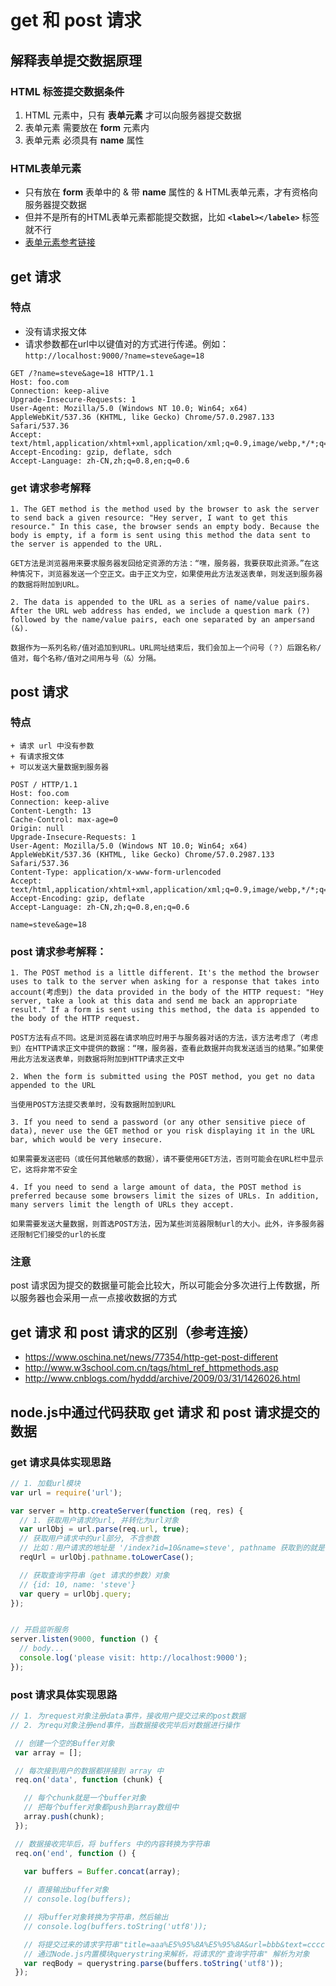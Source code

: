 


# get 和 post 请求



## 解释表单提交数据原理

### HTML 标签提交数据条件
1. HTML 元素中，只有 **表单元素** 才可以向服务器提交数据
2. 表单元素 需要放在 **form** 元素内
3. 表单元素 必须具有 **name** 属性


### HTML表单元素
- 只有放在 **form** 表单中的 & 带 **name** 属性的 & HTML表单元素，才有资格向服务器提交数据
- 但并不是所有的HTML表单元素都能提交数据，比如 **`<label></labele>`** 标签就不行
- [表单元素参考链接](https://developer.mozilla.org/en-US/docs/Web/HTML/Element#Forms)




## get 请求

### 特点
+ 没有请求报文体
+ 请求参数都在url中以键值对的方式进行传递。例如：`http://localhost:9000/?name=steve&age=18`

```http
GET /?name=steve&age=18 HTTP/1.1
Host: foo.com
Connection: keep-alive
Upgrade-Insecure-Requests: 1
User-Agent: Mozilla/5.0 (Windows NT 10.0; Win64; x64) AppleWebKit/537.36 (KHTML, like Gecko) Chrome/57.0.2987.133 Safari/537.36
Accept: text/html,application/xhtml+xml,application/xml;q=0.9,image/webp,*/*;q=0.8
Accept-Encoding: gzip, deflate, sdch
Accept-Language: zh-CN,zh;q=0.8,en;q=0.6
```


### get 请求参考解释
```
1. The GET method is the method used by the browser to ask the server to send back a given resource: "Hey server, I want to get this resource." In this case, the browser sends an empty body. Because the body is empty, if a form is sent using this method the data sent to the server is appended to the URL.

GET方法是浏览器用来要求服务器发回给定资源的方法：“嘿，服务器，我要获取此资源。”在这种情况下，浏览器发送一个空正文。由于正文为空，如果使用此方法发送表单，则发送到服务器的数据将附加到URL。

2. The data is appended to the URL as a series of name/value pairs. After the URL web address has ended, we include a question mark (?) followed by the name/value pairs, each one separated by an ampersand (&).

数据作为一系列名称/值对追加到URL。URL网址结束后，我们会加上一个问号（？）后跟名称/值对，每个名称/值对之间用与号（&）分隔。
```

  

## post 请求

### 特点

	+ 请求 url 中没有参数
	+ 有请求报文体
	+ 可以发送大量数据到服务器

```http
POST / HTTP/1.1
Host: foo.com
Connection: keep-alive
Content-Length: 13
Cache-Control: max-age=0
Origin: null
Upgrade-Insecure-Requests: 1
User-Agent: Mozilla/5.0 (Windows NT 10.0; Win64; x64) AppleWebKit/537.36 (KHTML, like Gecko) Chrome/57.0.2987.133 Safari/537.36
Content-Type: application/x-www-form-urlencoded
Accept: text/html,application/xhtml+xml,application/xml;q=0.9,image/webp,*/*;q=0.8
Accept-Encoding: gzip, deflate
Accept-Language: zh-CN,zh;q=0.8,en;q=0.6

name=steve&age=18
```


### post 请求参考解释：
```
1. The POST method is a little different. It's the method the browser uses to talk to the server when asking for a response that takes into account(考虑到) the data provided in the body of the HTTP request: "Hey server, take a look at this data and send me back an appropriate result." If a form is sent using this method, the data is appended to the body of the HTTP request.

POST方法有点不同。这是浏览器在请求响应时用于与服务器对话的方法，该方法考虑了（考虑到）在HTTP请求正文中提供的数据：“嘿，服务器，查看此数据并向我发送适当的结果。”如果使用此方法发送表单，则数据将附加到HTTP请求正文中

2. When the form is submitted using the POST method, you get no data appended to the URL

当使用POST方法提交表单时，没有数据附加到URL

3. If you need to send a password (or any other sensitive piece of data), never use the GET method or you risk displaying it in the URL bar, which would be very insecure.

如果需要发送密码（或任何其他敏感的数据），请不要使用GET方法，否则可能会在URL栏中显示它，这将非常不安全

4. If you need to send a large amount of data, the POST method is preferred because some browsers limit the sizes of URLs. In addition, many servers limit the length of URLs they accept.

如果需要发送大量数据，则首选POST方法，因为某些浏览器限制url的大小。此外，许多服务器还限制它们接受的url的长度
```

### 注意
post 请求因为提交的数据量可能会比较大，所以可能会分多次进行上传数据，所以服务器也会采用一点一点接收数据的方式


## get 请求 和 post 请求的区别（参考连接）
- https://www.oschina.net/news/77354/http-get-post-different
- http://www.w3school.com.cn/tags/html_ref_httpmethods.asp
- http://www.cnblogs.com/hyddd/archive/2009/03/31/1426026.html



## node.js中通过代码获取 get 请求 和 post 请求提交的数据


### get 请求具体实现思路
```javascript
// 1. 加载url模块
var url = require('url');

var server = http.createServer(function (req, res) {
  // 1. 获取用户请求的url, 并转化为url对象
  var urlObj = url.parse(req.url, true);
  // 获取用户请求中的url部分, 不含参数
  // 比如：用户请求的地址是 '/index?id=10&name=steve', pathname 获取到的就是 '/index'
  reqUrl = urlObj.pathname.toLowerCase();

  // 获取查询字符串（get 请求的参数）对象
  // {id: 10, name: 'steve'}
  var query = urlObj.query;
});


// 开启监听服务
server.listen(9000, function () {
  // body...
  console.log('please visit: http://localhost:9000');
});
```



### post 请求具体实现思路
```javascript
// 1. 为request对象注册data事件，接收用户提交过来的post数据
// 2. 为requ对象注册end事件，当数据接收完毕后对数据进行操作

 // 创建一个空的Buffer对象
 var array = [];

 // 每次接到用户的数据都拼接到 array 中
 req.on('data', function (chunk) {

   // 每个chunk就是一个buffer对象
   // 把每个buffer对象都push到array数组中
   array.push(chunk);
 });

 // 数据接收完毕后，将 buffers 中的内容转换为字符串
 req.on('end', function () {

   var buffers = Buffer.concat(array);
   
   // 直接输出buffer对象
   // console.log(buffers);

   // 将buffer对象转换为字符串，然后输出
   // console.log(buffers.toString('utf8'));

   // 将提交过来的请求字符串"title=aaa%E5%95%8A%E5%95%8A&url=bbb&text=cccc"，转换为json对象
   // 通过Node.js内置模块querystring来解析，将请求的"查询字符串" 解析为对象
   var reqBody = querystring.parse(buffers.toString('utf8'));
 });
```